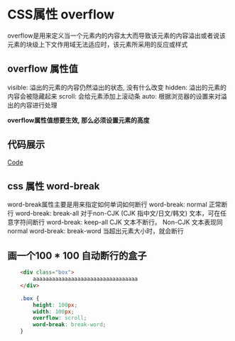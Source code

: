 # CSS属性 overflow
overflow是用来定义当一个元素内的内容太大而导致该元素的内容溢出或者说该元素的块级上下文作用域无法适应时，该元素所采用的反应或样式

## overflow 属性值
visible: 溢出的元素的内容仍然溢出的状态, 没有什么改变
hidden: 溢出的元素的内容会被隐藏起来
scroll: 会给元素添加上滚动条
auto: 根据浏览器的设置来对溢出的内容进行处理

**overflow属性值想要生效, 那么必须设置元素的高度**

## 代码展示
[Code](https://codepen.io/csongl/pen/PoOyjYj)



## css 属性 word-break
word-break属性主要是用来指定如何单词如何断行
word-break: normal  正常断行
word-break: break-all 对于non-CJK (CJK 指中文/日文/韩文) 文本，可在任意字符间断行
word-break: keep-all CJK 文本不断行。 Non-CJK 文本表现同 normal
word-break: break-word 当超出元素大小时，就会断行

## 画一个100 * 100 自动断行的盒子
```html
    <div class="box">
        aaaaaaaaaaaaaaaaaaaaaaaaaaaaaaaaa
    </div>
```

```css
    .box {
        height: 100px;
        width: 100px;
        overflow: scroll;
        word-break: break-word;
    }
```

